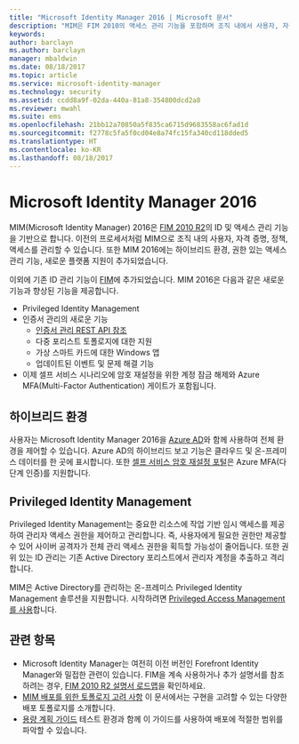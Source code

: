 ```yaml
---
title: "Microsoft Identity Manager 2016 | Microsoft 문서"
description: "MIM은 FIM 2010의 액세스 관리 기능을 포함하며 조직 내에서 사용자, 자격 증명, 정책 및 액세스를 관리하는 데 도움이 됩니다."
keywords: 
author: barclayn
ms.author: barclayn
manager: mbaldwin
ms.date: 08/18/2017
ms.topic: article
ms.service: microsoft-identity-manager
ms.technology: security
ms.assetid: ccdd8a9f-02da-440a-81a8-354800dcd2a8
ms.reviewer: mwahl
ms.suite: ems
ms.openlocfilehash: 21bb12a70850a5f835ca6715d9683558ac6fad1d
ms.sourcegitcommit: f2778c5fa5f0cd04e8a74fc15fa340cd118dded5
ms.translationtype: HT
ms.contentlocale: ko-KR
ms.lasthandoff: 08/18/2017
---
```

# <a name="microsoft-identity-manager-2016"></a>Microsoft Identity Manager 2016

MIM(Microsoft Identity Manager) 2016은 [FIM 2010 R2](https://technet.microsoft.com/library/jj133885.aspx)의 ID 및 액세스 관리 기능을 기반으로 합니다. 이전의 프로세서처럼 MIM으로 조직 내의 사용자, 자격 증명, 정책, 액세스를 관리할 수 있습니다.  또한 MIM 2016에는 하이브리드 환경, 권한 있는 액세스 관리 기능, 새로운 플랫폼 지원이 추가되었습니다.

이외에 기존 ID 관리 기능이 [FIM](https://technet.microsoft.com/library/jj133868)에 추가되었습니다. MIM 2016은 다음과 같은 새로운 기능과 향상된 기능을 제공합니다.

- Privileged Identity Management
- 인증서 관리의 새로운 기능
  - [인증서 관리 REST API 참조](./reference/certificate-management-rest-api-reference.md)
  - 다중 포리스트 토폴로지에 대한 지원
  - 가상 스마트 카드에 대한 Windows 앱
  - 업데이트된 이벤트 및 문제 해결 기능 
- 이제 셀프 서비스 시나리오에 암호 재설정을 위한 계정 잠금 해제와 Azure MFA(Multi-Factor Authentication) 게이트가 포함됩니다.

## <a name="hybrid-experience"></a>하이브리드 환경

사용자는 Microsoft Identity Manager 2016을 [Azure AD](https://docs.microsoft.com/azure/active-directory/active-directory-whatis)와 함께 사용하여 전체 환경을 제어할 수 있습니다. Azure AD의 하이브리드 보고 기능은 클라우드 및 온-프레미스 데이터를 한 곳에 표시합니다. 또한 [셀프 서비스 암호 재설정 포털](working-with-self-service-password-reset.md)은 Azure MFA(다단계 인증)를 지원합니다.

## <a name="privileged-identity-management"></a>Privileged Identity Management

Privileged Identity Management는 중요한 리소스에 작업 기반 임시 액세스를 제공하여 관리자 액세스 권한을 제어하고 관리합니다. 즉, 사용자에게 필요한 권한만 제공할 수 있어 사이버 공격자가 전체 관리 액세스 권한을 획득할 가능성이 줄어듭니다. 또한 권위 있는 ID 관리는 기존 Active Directory 포리스트에서 관리자 계정을 추출하고 격리합니다.

MIM은 Active Directory를 관리하는 온-프레미스 Privileged Identity Management 솔루션을 지원합니다. 시작하려면 [Privileged Access Management를 사용](./pam/privileged-identity-management-for-active-directory-domain-services.md)합니다.

## <a name="related-topics"></a>관련 항목

- Microsoft Identity Manager는 여전히 이전 버전인 Forefront Identity Manager와 밀접한 관련이 있습니다. FIM을 계속 사용하거나 추가 설명서를 참조하려는 경우, [FIM 2010 R2 설명서 로드맵](https://technet.microsoft.com/library/jj133885.aspx)을 확인하세요.
- [MIM 배포를 위한 토폴로지 고려 사항](topology-considerations.md) 이 문서에서는 구현을 고려할 수 있는 다양한 배포 토폴로지를 소개합니다.
- [용량 계획 가이드](capacity-planning-guide.md) 테스트 환경과 함께 이 가이드를 사용하여 배포에 적절한 범위를 파악할 수 있습니다.
